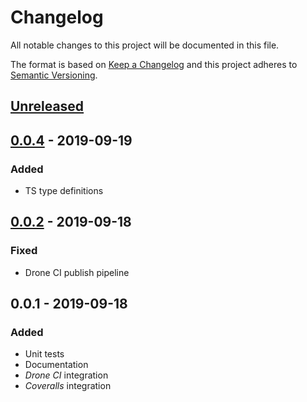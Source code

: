 # Changelog

All notable changes to this project will be documented in this file.

The format is based on [Keep a Changelog](http://keepachangelog.com/)
and this project adheres to [Semantic Versioning](http://semver.org/).

## [Unreleased]

## [0.0.4] - 2019-09-19

### Added

-   TS type definitions

## [0.0.2] - 2019-09-18

### Fixed

-   Drone CI publish pipeline

## 0.0.1 - 2019-09-18

### Added

-   Unit tests
-   Documentation
-   *Drone CI* integration
-   *Coveralls* integration

[Unreleased]: https://github.com/redneckz/react-dispatcher/compare/v0.0.4...HEAD
[0.0.4]: https://github.com/redneckz/react-dispatcher/compare/v0.0.3...v0.0.4
[0.0.3]: https://github.com/redneckz/react-dispatcher/compare/v0.0.2...v0.0.3
[0.0.2]: https://github.com/redneckz/react-dispatcher/compare/v0.0.1...v0.0.2
